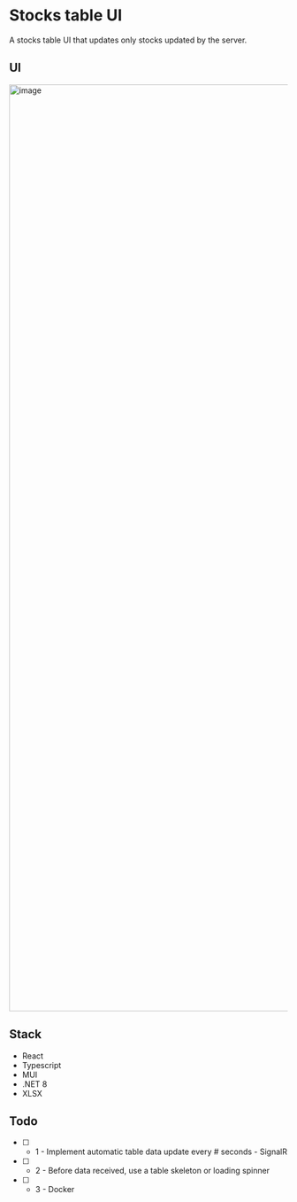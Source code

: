 # Stocks table UI
A stocks table UI that updates only stocks updated by the server.
## UI
<img width="1674" alt="image" src="https://github.com/asidelnik/stocks-table/assets/10272524/4e57a84d-281e-4483-9bef-21693a7fc1a1">

## Stack
- React
- Typescript
- MUI
- .NET 8
- XLSX

## Todo
- [ ] - 1 - Implement automatic table data update every # seconds - SignalR
- [ ] - 2 - Before data received, use a table skeleton or loading spinner
- [ ] - 3 - Docker
